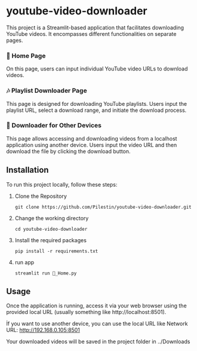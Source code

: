# youtube-video-downloader 


This project is a Streamlit-based application that facilitates downloading YouTube videos. It encompasses different functionalities on separate pages.

### 🎵 Home Page

On this page, users can input individual YouTube video URLs to download videos.

### 🎶 Playlist Downloader Page

This page is designed for downloading YouTube playlists. Users input the playlist URL, select a download range, and initiate the download process.

### 🔁 Downloader for Other Devices
This page allows accessing and downloading videos from a localhost application using another device. Users input the video URL and then download the file by clicking the download button.

## Installation

To run this project locally, follow these steps:
1. Clone the Repository 
    
   ``` git clone https://github.com/Pilestin/youtube-video-downloader.git ```
2. Change the working directory
   
   ``` cd youtube-video-downloader ```

3. Install the required packages

   ``` pip install -r requirements.txt ```

4. run app
   
    ``` streamlit run 🎵_Home.py ```

## Usage

Once the application is running, access it via your web browser using the provided local URL (usually something like http://localhost:8501).

İf you want to use another device, you can use the local URL like 
Network URL: http://192.168.0.105:8501

Your downloaded videos will be saved in the project folder in ../Downloads